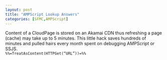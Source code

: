 ```yaml
---
layout: post
title: "AMPScript Lookup Answers"
categories: [SFMC,AMPScript]
---
```

Content of a CloudPage is stored on an Akamai CDN thus refreshing a page (cache) may take up to 5 minutes. This little hack saves hundreds of minutes and pulled hairs every month spent on debugging AMPScript or SSJS.  
`%%=TreatAsContent(HTTPGet(“URL”))=%%`